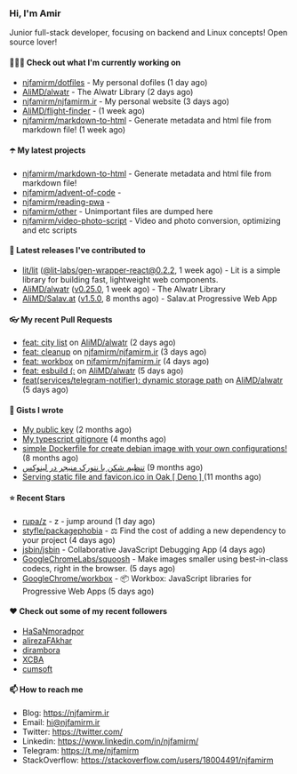 ### Hi, I'm Amir

Junior full-stack developer, focusing on backend and Linux concepts!
Open source lover!

#### 👨🏻‍💻 Check out what I'm currently working on

- [njfamirm/dotfiles](https://github.com/njfamirm/dotfiles) - My personal dofiles (1 day ago)
- [AliMD/alwatr](https://github.com/AliMD/alwatr) - The Alwatr Library (2 days ago)
- [njfamirm/njfamirm.ir](https://github.com/njfamirm/njfamirm.ir) - My personal website (3 days ago)
- [AliMD/flight-finder](https://github.com/AliMD/flight-finder) -  (1 week ago)
- [njfamirm/markdown-to-html](https://github.com/njfamirm/markdown-to-html) - Generate metadata and html file from markdown file! (1 week ago)

#### ☂️ My latest projects

- [njfamirm/markdown-to-html](https://github.com/njfamirm/markdown-to-html) - Generate metadata and html file from markdown file!
- [njfamirm/advent-of-code](https://github.com/njfamirm/advent-of-code) - 
- [njfamirm/reading-pwa](https://github.com/njfamirm/reading-pwa) - 
- [njfamirm/other](https://github.com/njfamirm/other) - Unimportant files are dumped here
- [njfamirm/video-photo-script](https://github.com/njfamirm/video-photo-script) - Video and photo conversion, optimizing and etc scripts

#### 🎉 Latest releases I've contributed to

- [lit/lit](https://github.com/lit/lit) ([@lit-labs/gen-wrapper-react@0.2.2](https://github.com/lit/lit/releases/tag/%40lit-labs/gen-wrapper-react%400.2.2), 1 week ago) - Lit is a simple library for building fast, lightweight web components.
- [AliMD/alwatr](https://github.com/AliMD/alwatr) ([v0.25.0](https://github.com/AliMD/alwatr/releases/tag/v0.25.0), 1 week ago) - The Alwatr Library
- [AliMD/Salav.at](https://github.com/AliMD/Salav.at) ([v1.5.0](https://github.com/AliMD/Salav.at/releases/tag/v1.5.0), 8 months ago) - Salav.at Progressive Web App

#### 👓 My recent Pull Requests

- [feat: city list](https://github.com/AliMD/alwatr/pull/497) on [AliMD/alwatr](https://github.com/AliMD/alwatr) (2 days ago)
- [feat: cleanup](https://github.com/njfamirm/njfamirm.ir/pull/80) on [njfamirm/njfamirm.ir](https://github.com/njfamirm/njfamirm.ir) (3 days ago)
- [feat: workbox](https://github.com/njfamirm/njfamirm.ir/pull/79) on [njfamirm/njfamirm.ir](https://github.com/njfamirm/njfamirm.ir) (4 days ago)
- [feat: esbuild (:](https://github.com/AliMD/alwatr/pull/491) on [AliMD/alwatr](https://github.com/AliMD/alwatr) (5 days ago)
- [feat(services/telegram-notifier): dynamic storage path](https://github.com/AliMD/alwatr/pull/489) on [AliMD/alwatr](https://github.com/AliMD/alwatr) (5 days ago)

#### 📓 Gists I wrote

- [My public key](https://gist.github.com/879f720c9ca74a0934ce571b7285ed34) (2 months ago)
- [My typescript gitignore](https://gist.github.com/6a40b1912daab3f91a02a7b53f3f76c3) (4 months ago)
- [simple Dockerfile for create debian image with your own configurations!](https://gist.github.com/cfe714a8c5ea994d53caacf3eeb3ff6c) (8 months ago)
- [تنظیم شکن با نتورک منیجر در لینوکس](https://gist.github.com/cc40c344e89bdcdf77085cbf1fc05162) (9 months ago)
- [Serving static file and favicon.ico in Oak [ Deno ] ](https://gist.github.com/9bcaca2b6a672e729c099193b4aafe9f) (11 months ago)

#### ⭐ Recent Stars

- [rupa/z](https://github.com/rupa/z) - z - jump around (1 day ago)
- [styfle/packagephobia](https://github.com/styfle/packagephobia) - ⚖️ Find the cost of adding a new dependency to your project (4 days ago)
- [jsbin/jsbin](https://github.com/jsbin/jsbin) - Collaborative JavaScript Debugging App (4 days ago)
- [GoogleChromeLabs/squoosh](https://github.com/GoogleChromeLabs/squoosh) - Make images smaller using best-in-class codecs, right in the browser. (5 days ago)
- [GoogleChrome/workbox](https://github.com/GoogleChrome/workbox) - 📦 Workbox: JavaScript libraries for Progressive Web Apps (5 days ago)

#### ♥️ Check out some of my recent followers

- [HaSaNmoradpor](https://github.com/HaSaNmoradpor)
- [alirezaFAkhar](https://github.com/alirezaFAkhar)
- [dirambora](https://github.com/dirambora)
- [XCBA](https://github.com/XCBA)
- [cumsoft](https://github.com/cumsoft)

#### 📫 How to reach me

- Blog: https://njfamirm.ir
- Email: hi@njfamirm.ir
- Twitter: https://twitter.com/
- Linkedin: https://www.linkedin.com/in/njfamirm/
- Telegram: https://t.me/njfamirm
- StackOverflow: https://stackoverflow.com/users/18004491/njfamirm

